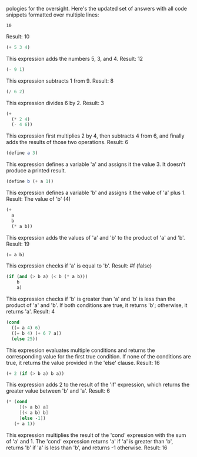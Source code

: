 pologies for the oversight. Here's the updated set of answers with all code snippets formatted over multiple lines:


```
10
```
Result: 10

``` scheme
(+ 5 3 4)
```
This expression adds the numbers 5, 3, and 4.
Result: 12

```scheme
(- 9 1)
```
This expression subtracts 1 from 9.
Result: 8

```scheme
(/ 6 2)
```
This expression divides 6 by 2.
Result: 3

```scheme
(+ 
  (* 2 4)
  (- 4 6))
```
This expression first multiplies 2 by 4, then subtracts 4 from 6, and finally adds the results of those two operations.
Result: 6

```scheme
(define a 3)
```
This expression defines a variable 'a' and assigns it the value 3. It doesn't produce a printed result.

```scheme
(define b (+ a 1))
```
This expression defines a variable 'b' and assigns it the value of 'a' plus 1.
Result: The value of 'b' (4)

```scheme
(+ 
  a
  b
  (* a b))
```
This expression adds the values of 'a' and 'b' to the product of 'a' and 'b'.
Result: 19

```scheme
(= a b)
```
This expression checks if 'a' is equal to 'b'.
Result: #f (false)

```scheme
(if (and (> b a) (< b (* a b)))
    b
    a)
```
This expression checks if 'b' is greater than 'a' and 'b' is less than the product of 'a' and 'b'. If both conditions are true, it returns 'b'; otherwise, it returns 'a'.
Result: 4

```scheme
(cond 
  ((= a 4) 6)
  ((= b 4) (+ 6 7 a))
  (else 25))
```
This expression evaluates multiple conditions and returns the corresponding value for the first true condition. If none of the conditions are true, it returns the value provided in the 'else' clause.
Result: 16

```scheme
(+ 2 (if (> b a) b a))
```
This expression adds 2 to the result of the 'if' expression, which returns the greater value between 'b' and 'a'.
Result: 6

```scheme
(* (cond
     [(> a b) a]
     [(< a b) b]
     [else -1])
   (+ a 1))
```
This expression multiplies the result of the 'cond' expression with the sum of 'a' and 1. The 'cond' expression returns 'a' if 'a' is greater than 'b', returns 'b' if 'a' is less than 'b', and returns -1 otherwise.
Result: 16